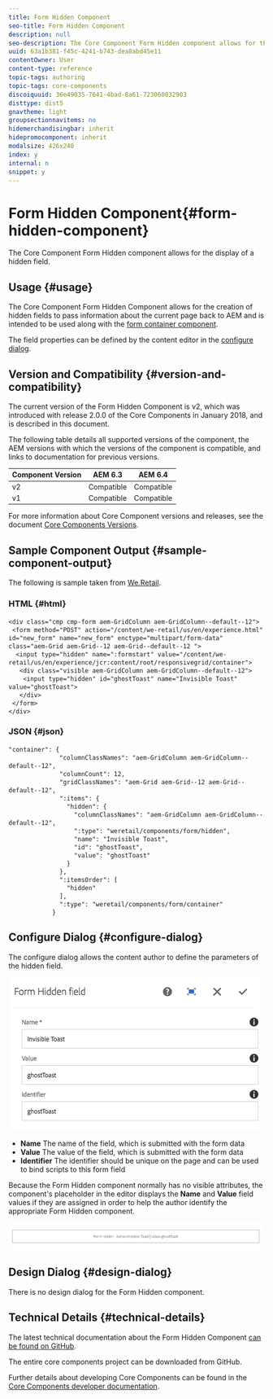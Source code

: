 ```yaml
---
title: Form Hidden Component
seo-title: Form Hidden Component
description: null
seo-description: The Core Component Form Hidden component allows for the display of a hidden field.
uuid: 63a1b381-f45c-4241-b743-dea8abd45e11
contentOwner: User
content-type: reference
topic-tags: authoring
topic-tags: core-components
discoiquuid: 36e49035-7641-4bad-8a61-723060032903
disttype: dist5
gnavtheme: light
groupsectionnavitems: no
hidemerchandisingbar: inherit
hidepromocomponent: inherit
modalsize: 426x240
index: y
internal: n
snippet: y
---
```


# Form Hidden Component{#form-hidden-component}

The Core Component Form Hidden component allows for the display of a hidden field.

## Usage {#usage}

The Core Component Form Hidden Component allows for the creation of hidden fields to pass information about the current page back to AEM and is intended to be used along with the [form container component](form-container.md).

The field properties can be defined by the content editor in the [configure dialog](form-hidden.md#main-pars_title).

## Version and Compatibility {#version-and-compatibility}

The current version of the Form Hidden Component is v2, which was introduced with release 2.0.0 of the Core Components in January 2018, and is described in this document.

The following table details all supported versions of the component, the AEM versions with which the versions of the component is compatible, and links to documentation for previous versions.

|Component Version|AEM 6.3|AEM 6.4|
|--- |--- |--- |
|v2|Compatible|Compatible|
|v1|Compatible|Compatible|

For more information about Core Component versions and releases, see the document [Core Components Versions](versions.md).

## Sample Component Output {#sample-component-output}

The following is sample taken from [We.Retail](https://helpx.adobe.com/experience-manager/6-3/sites/developing/using/we-retail.html).

### HTML {#html}

```
<div class="cmp cmp-form aem-GridColumn aem-GridColumn--default--12">
 <form method="POST" action="/content/we-retail/us/en/experience.html" id="new_form" name="new_form" enctype="multipart/form-data" class="aem-Grid aem-Grid--12 aem-Grid--default--12 ">
  <input type="hidden" name=":formstart" value="/content/we-retail/us/en/experience/jcr:content/root/responsivegrid/container">
   <div class="visible aem-GridColumn aem-GridColumn--default--12">
    <input type="hidden" id="ghostToast" name="Invisible Toast" value="ghostToast">
   </div>
 </form>
</div>
```

### JSON {#json}

```
"container": {
              "columnClassNames": "aem-GridColumn aem-GridColumn--default--12",
              "columnCount": 12,
              "gridClassNames": "aem-Grid aem-Grid--12 aem-Grid--default--12",
              ":items": {
                "hidden": {
                  "columnClassNames": "aem-GridColumn aem-GridColumn--default--12",
                  ":type": "weretail/components/form/hidden",
                  "name": "Invisible Toast",
                  "id": "ghostToast",
                  "value": "ghostToast"
                }
              },
              ":itemsOrder": [
                "hidden"
              ],
              ":type": "weretail/components/form/container"
            }
```

## Configure Dialog {#configure-dialog}

The configure dialog allows the content author to define the parameters of the hidden field.

![](assets/chlimage_1-26.png)

* **Name**
  The name of the field, which is submitted with the form data
* **Value**
  The value of the field, which is submitted with the form data
* **Identifier**
  The identifier should be unique on the page and can be used to bind scripts to this form field

Because the Form Hidden component normally has no visible attributes, the component's placeholder in the editor displays the **Name** and **Value** field values if they are assigned in order to help the author identify the appropriate Form Hidden component.

![](assets/screenshot_2018-10-19at094927.png) 

## Design Dialog {#design-dialog}

There is no design dialog for the Form Hidden component.

## Technical Details {#technical-details}

The latest technical documentation about the Form Hidden Component [can be found on GitHub](https://github.com/adobe/aem-core-wcm-components/blob/master/content/src/content/jcr_root/apps/core/wcm/components/form/hidden/v2/hidden).

The entire core components project can be downloaded from GitHub.

Further details about developing Core Components can be found in the [Core Components developer documentation](developing.md). 
